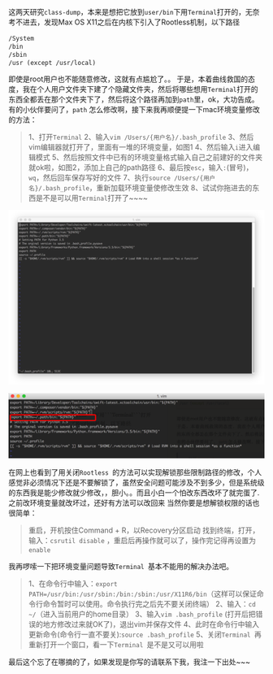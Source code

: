 这两天研究```class-dump```，本来是想把它放到```user/bin```下用```Terminal```打开的，无奈考不进去，发现Max OS X11之后在内核下引入了Rootless机制，以下路径

```
/System
/bin
/sbin
/usr (except /usr/local)
```

即使是root用户也不能随意修改，这就有点尴尬了。。
于是，本着曲线救国的态度，我在个人用户文件夹下建了个隐藏文件夹，然后将哪些想用```Terminal```打开的东西全都丢在那个文件夹下了，然后将这个路径再加到```path```里，ok，大功告成。
有的小伙伴要问了，`path` 怎么修改啊，接下来我再顺便提一下mac环境变量修改的方法：
>1、打开```Terminal```
>2、输入```vim /Users/{用户名}/.bash_profile```
>3、然后vim编辑器就打开了，里面有一堆的环境变量，如图1
>4、然后输入```i```进入编辑模式
>5、然后按照文件中已有的环境变量格式输入自己之前建好的文件夹就ok啦，如图2，添加上自己的path路径
>6、最后按```esc```，输入```:```(冒号)，```wq```，然后回车保存写好的文件
>7、执行```source /Users/{用户名}/.bash_profile```，重新加载环境变量使修改生效
>8、试试你拖进去的东西是不是可以用```Terminal```打开了~~~~

![图1](img/0004-01.png)

![图2](img/0004-02.png)

在网上也看到了用关闭```Rootless ```的方法可以实现解锁那些限制路径的修改，个人感觉非必须情况下还是不要解锁了，虽然安全问题可能涉及不到多少，但是系统级的东西我是能少修改就少修改，，胆小。。而且小白一个怕改东西改坏了就完蛋了.之前改环境变量就改坏过，还好有方法可以改回来
当然你要是想解锁权限的话也很简单：  
>重启，开机按住Command + R，以Recovery分区启动
>找到终端，打开，输入：`csrutil disable`  ，重启后再操作就可以了，操作完记得再设置为`enable`

我再啰嗦一下把环境变量问题导致```Terminal ```基本不能用的解决办法吧。

>1、在命令行中输入：```export PATH=/usr/bin:/usr/sbin:/bin:/sbin:/usr/X11R6/bin```（这样可以保证命令行命令暂时可以使用。命令执行完之后先不要关闭终端）
>2、输入：```cd ~/```（进入当前用户的home目录）
>3、输入```vim .bash_profile``` (打开后把错误的地方修改过来就OK了)，退出vim并保存文件
>4、此时在命令行中输入更新命令(命令行一直不要关):```source .bash_profile```
>5、关闭```Terminal ```再重新打开一个窗口，看一下```Terminal ```是不是又可以用啦

最后这个忘了在哪摘的了，如果发现是你写的请联系下我，我注一下出处~~~
